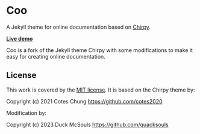 # Coo

A Jekyll theme for online documentation based on [Chirpy][chirpy].

[**Live demo**][demo]

Coo is a fork of the Jekyll theme Chirpy with some modifications to make it easy
for creating online documentation.

<!--=========================================================================-->

## License

This work is covered by the [MIT license][license].  It is based on the Chirpy
theme by:

Copyright (c) 2021 Cotes Chung https://github.com/cotes2020

Modification by:

Copyright (c) 2023 Duck McSouls https://github.com/quacksouls

<!--=========================================================================-->

[chirpy]: https://github.com/cotes2020/jekyll-theme-chirpy
[demo]: https://tekyllcoo.github.io
[license]: https://github.com/quacksouls/jekyll-theme-coo/blob/master/LICENSE
